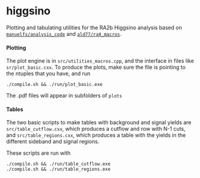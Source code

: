 higgsino
==============

Plotting and tabulating utilities for the RA2b Higgsino analysis based on 
[`manuelfs/analysis_code`](https://github.com/manuelfs/analysis_code) and 
[`ald77/ra4_macros`](https://github.com/ald77/ra4_macros).


#### Plotting
The plot engine is in `src/utilities_macros.cpp`, and the interface in files like `sr/plot_basic.cxx`.
To produce the plots, make sure the file is pointing to the ntuples that you have, and run

    ./compile.sh && ./run/plot_basic.exe

The .pdf files will appear in subfolders of `plots`


#### Tables
The two basic scripts to make tables with background and signal yields are `src/table_cutflow.cxx`,
which produces a cutflow and row with N-1 cuts, and `src/table_regions.cxx`, which produces a table
with the yields in the different sideband and signal regions.

These scripts are run with

    ./compile.sh && ./run/table_cutflow.exe
    ./compile.sh && ./run/table_regions.exe
